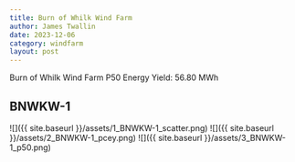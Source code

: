 ```yaml
---
title: Burn of Whilk Wind Farm
author: James Twallin
date: 2023-12-06
category: windfarm
layout: post
---
```

Burn of Whilk Wind Farm P50 Energy Yield: 56.80 MWh

BNWKW-1
-------------
![]({{ site.baseurl }}/assets/1_BNWKW-1_scatter.png)
![]({{ site.baseurl }}/assets/2_BNWKW-1_pcey.png)
![]({{ site.baseurl }}/assets/3_BNWKW-1_p50.png)

